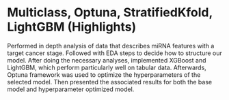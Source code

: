 # Multiclass, Optuna, StratifiedKfold, LightGBM (Highlights)
Performed in depth analysis of data that describes miRNA features with a target cancer stage. Followed with EDA steps to decide how to structure our model. After doing the necessary analyses, implemented XGBoost and LightGBM, which perform particularly well on tabular data. Afterwards, Optuna framework was used to optimize the hyperparameters of the selected model. Then presented the associated results for both the base model and hyperparameter optimized model.
